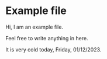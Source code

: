 # Example file

Hi, I am an example file.

Feel free to write anything in here.

It is very cold today, Friday, 01/12/2023.
